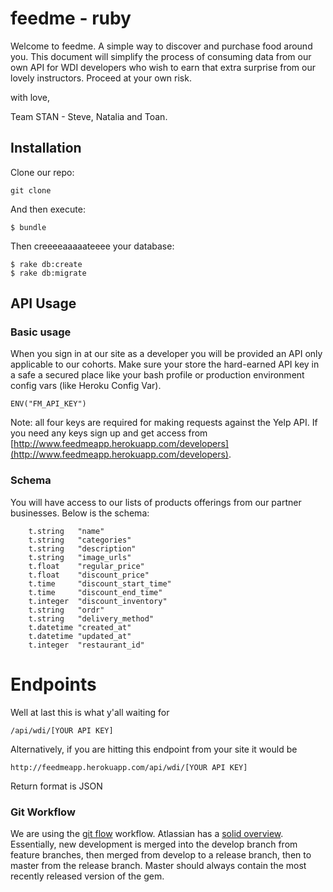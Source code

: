 # feedme - ruby

Welcome to feedme. A simple way to discover and purchase food around you.
This document will simplify the process of consuming data from our own API for WDI developers who wish to earn that extra surprise from our lovely instructors. Proceed at your own risk.

with love,

Team STAN - Steve, Natalia and Toan.

## Installation

Clone our repo:

    git clone

And then execute:

    $ bundle

Then creeeeaaaaateeee your database:

    $ rake db:create
    $ rake db:migrate

## API Usage

### Basic usage

When you sign in at our site as a developer you will be provided an API only applicable to our cohorts. Make sure your store the hard-earned API key in a safe a secured place like your bash profile or production environment config vars (like Heroku Config Var).

```
ENV("FM_API_KEY")
```

Note: all four keys are required for making requests against the Yelp API. If you need any keys sign up and get access from [http://www.feedmeapp.herokuapp.com/developers](http://www.feedmeapp.herokuapp.com/developers).

### Schema

You will have access to our lists of products offerings from our partner businesses. Below is the schema:


```
    t.string   "name"
    t.string   "categories"
    t.string   "description"
    t.string   "image_urls"
    t.float    "regular_price"
    t.float    "discount_price"
    t.time     "discount_start_time"
    t.time     "discount_end_time"
    t.integer  "discount_inventory"
    t.string   "ordr"
    t.string   "delivery_method"
    t.datetime "created_at"
    t.datetime "updated_at"
    t.integer  "restaurant_id"
```

# Endpoints

Well at last this is what y'all waiting for

```
/api/wdi/[YOUR API KEY]
```
Alternatively, if you are hitting this endpoint from your site it would be 

```
http://feedmeapp.herokuapp.com/api/wdi/[YOUR API KEY]
```

Return format is JSON

### Git Workflow

We are using the [git flow](http://nvie.com/posts/a-successful-git-branching-model/)
workflow. Atlassian has a [solid overview](https://www.atlassian.com/git/workflows#!workflow-gitflow).
Essentially, new development is merged into the develop branch from feature
branches, then merged from develop to a release branch, then to master from
the release branch. Master should always contain the most recently released
version of the gem.
